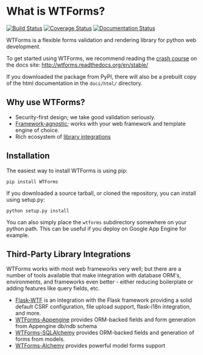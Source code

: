 What is WTForms?
================

[![Build Status](https://travis-ci.org/wtforms/wtforms.svg?branch=master)](https://travis-ci.org/wtforms/wtforms) [![Coverage Status](https://coveralls.io/repos/wtforms/wtforms/badge.svg?branch=master&service=github)](https://coveralls.io/github/wtforms/wtforms?branch=master) [![Documentation Status](https://readthedocs.org/projects/wtforms/badge/?version=latest)](http://wtforms.readthedocs.org/en/latest/?badge=latest)

WTForms is a flexible forms validation and rendering library for python web development.

To get started using WTForms, we recommend reading the [crash course][] on the docs site: http://wtforms.readthedocs.org/en/stable/

If you downloaded the package from PyPI, there will also be a prebuilt copy of the html documentation in the `docs/html/` directory.


Why use WTForms?
----------------

 * Security-first design; we take good validation seriously.
 * [Framework-agnostic][]; works with your web framework and template engine of choice.
 * Rich ecosystem of [library integrations](#library-integrations)

[crash course]: http://wtforms.readthedocs.org/en/stable/crash_course.html
[Framework-agnostic]: http://wtforms.readthedocs.org/en/stable/faq.html#does-wtforms-work-with-library-here


Installation
------------

The easiest way to install WTForms is using pip:

    pip install WTForms

If you downloaded a source tarball, or cloned the repository, you can install using setup.py:

    python setup.py install

You can also simply place the `wtforms` subdirectory somewhere on your python path. This can be useful if you deploy on Google App Engine for example.


Third-Party Library Integrations
--------------------------------

<a id="library-integrations" name="library-integrations"></a>
WTForms works with most web frameworks very well; but there are a number of tools available that make integration with database ORM's, environments, and frameworks even better - either reducing boilerplate or adding features like query fields, etc.

 * [Flask-WTF](https://flask-wtf.readthedocs.org/en/latest/) is an integration with the Flask framework providing a solid default CSRF configuration, file upload support, flask-i18n integration, and more.
 * [WTForms-Appengine](https://github.com/wtforms/wtforms-appengine) provides ORM-backed fields and form generation from Appengine db/ndb schema
 * [WTForms-SQLAlchemy](https://github.com/wtforms/wtforms-sqlalchemy) provides ORM-backed fields and generation of forms from models.
 * [WTForms-Alchemy](https://wtforms-alchemy.readthedocs.org/en/latest/) provides powerful model forms support 



